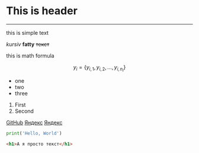 # This is header
---
this is simple text  


*kursiv*
**fatty**
~~текст~~

this is math formula  

$$y_i = \{y_{i,1}, y_{i,2}, ..., y_{i,n_i}\}$$


* one
* two
* three

1. First
2. Second

[GitHub](https://github.com/)
[Яндекс](https://www.yandex.ru) 
[Яндекс](https://www.yandex.ru "Я Yandex!") 

```Python
print('Hello, World')
```
```html
<h1>А я просто текст</h1>
```
